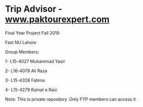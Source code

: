 # Trip Advisor -www.paktourexpert.com
Final Year Project Fall 2019

Fast NU Lahore

Group Members:

1- L15-4027 Muhammad Yasir

2- L16-4079 Ali Raza

3- L15-4328 Fatima

4- L15-4279 Kainat e Raiz

Note: This is private repository .Only FYP members can access it . 
